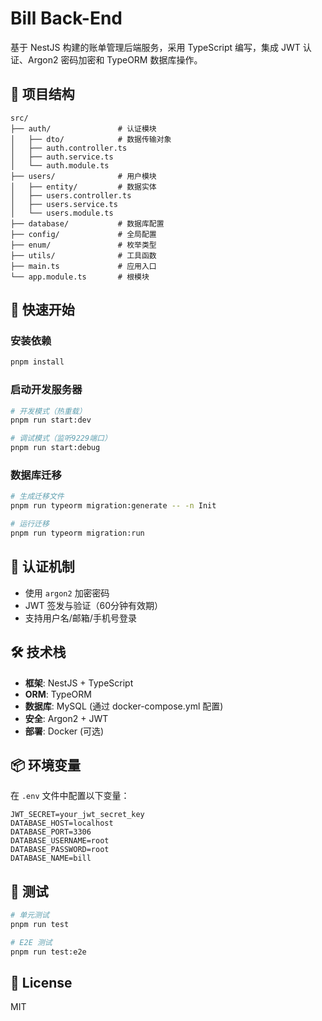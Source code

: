# Bill Back-End

基于 NestJS 构建的账单管理后端服务，采用 TypeScript 编写，集成 JWT 认证、Argon2 密码加密和 TypeORM 数据库操作。

## 📁 项目结构

```
src/
├── auth/               # 认证模块
│   ├── dto/            # 数据传输对象
│   ├── auth.controller.ts
│   ├── auth.service.ts
│   └── auth.module.ts
├── users/              # 用户模块
│   ├── entity/         # 数据实体
│   ├── users.controller.ts
│   ├── users.service.ts
│   └── users.module.ts
├── database/           # 数据库配置
├── config/             # 全局配置
├── enum/               # 枚举类型
├── utils/              # 工具函数
├── main.ts             # 应用入口
└── app.module.ts       # 根模块
```

## 🚀 快速开始

### 安装依赖

```bash
pnpm install
```

### 启动开发服务器

```bash
# 开发模式（热重载）
pnpm run start:dev

# 调试模式（监听9229端口）
pnpm run start:debug
```

### 数据库迁移

```bash
# 生成迁移文件
pnpm run typeorm migration:generate -- -n Init

# 运行迁移
pnpm run typeorm migration:run
```

## 🔐 认证机制

- 使用 `argon2` 加密密码
- JWT 签发与验证（60分钟有效期）
- 支持用户名/邮箱/手机号登录

## 🛠️ 技术栈

- **框架**: NestJS + TypeScript
- **ORM**: TypeORM
- **数据库**: MySQL (通过 docker-compose.yml 配置)
- **安全**: Argon2 + JWT
- **部署**: Docker (可选)

## 📦 环境变量

在 `.env` 文件中配置以下变量：

```env
JWT_SECRET=your_jwt_secret_key
DATABASE_HOST=localhost
DATABASE_PORT=3306
DATABASE_USERNAME=root
DATABASE_PASSWORD=root
DATABASE_NAME=bill
```

## 🧪 测试

```bash
# 单元测试
pnpm run test

# E2E 测试
pnpm run test:e2e
```

## 📄 License

MIT
